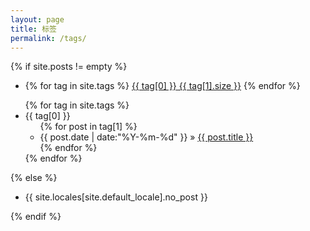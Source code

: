 ```yaml
---
layout: page
title: 标签
permalink: /tags/
---
```


{% if site.posts != empty %}
  <ul class="tags-box archive-group-list">
    <li>
      {% for tag in site.tags %}
        <a href="#{{ tag[0] }}" title="{{ tag[0] }}" rel="tag">{{ tag[0] }}<span class="size"> {{ tag[1].size }}</span></a>
      {% endfor %}
    </li>
  </ul>
  <ul class="tags-box archive-group-box">
    {% for tag in site.tags %}
          <li  id="{{ tag[0] }}">
              <span>{{ tag[0] }}</span>
              <ul class="archive-each-box">
                  {% for post in tag[1] %}
                  <li>
                    <time datetime="{{ post.date | date:"%Y-%m-%d" }}">{{ post.date | date:"%Y-%m-%d" }}</time> &raquo;
                    <a href="{{ site.baseurl }}{{ post.url }}" title="{{ post.title }}">{{ post.title }}</a>
                  </li>
                  {% endfor %}
              </ul> 
          </li>
      {% endfor %}
  </ul>
{% else %}  
    <ul class="tags-box">
      <li>{{ site.locales[site.default_locale].no_post }}</li>
    </ul>
{% endif %}